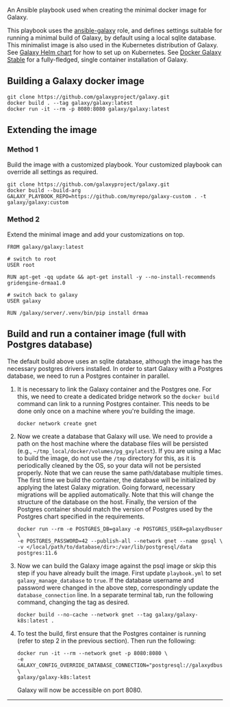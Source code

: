 An Ansible playbook used when creating the minimal docker image for Galaxy.

This playbook uses the [ansible-galaxy](https://github.com/galaxyproject/ansible-galaxy)
role, and defines settings suitable for running a minimal build of Galaxy, by default
using a local sqlite database. This minimalist image is also used in the Kubernetes
distribution of Galaxy. See [Galaxy Helm chart](https://github.com/galaxyproject/galaxy-helm)
for how to set up on Kubernetes.
See [Docker Galaxy Stable](https://github.com/bgruening/docker-galaxy-stable) for a
fully-fledged, single container installation of Galaxy.

## Building a Galaxy docker image

```
git clone https://github.com/galaxyproject/galaxy.git
docker build . --tag galaxy/galaxy:latest
docker run -it --rm -p 8080:8080 galaxy/galaxy:latest
```

## Extending the image

### Method 1

Build the image with a customized playbook. Your customized playbook can
override all settings as required.

```
git clone https://github.com/galaxyproject/galaxy.git
docker build --build-arg GALAXY_PLAYBOOK_REPO=https://github.com/myrepo/galaxy-custom . -t galaxy/galaxy:custom
```

### Method 2

Extend the minimal image and add your customizations on top.

```
FROM galaxy/galaxy:latest

# switch to root
USER root

RUN apt-get -qq update && apt-get install -y --no-install-recommends gridengine-drmaa1.0

# switch back to galaxy
USER galaxy

RUN /galaxy/server/.venv/bin/pip install drmaa
```

## Build and run a container image (full with Postgres database)
The default build above uses an sqlite database, although the image has the
necessary postgres drivers installed. In order to start Galaxy with a Postgres
database, we need to run a Postgres container in parallel.

1. It is necessary to link the Galaxy container and the Postgres one. For
   this, we need to create a dedicated bridge network so the `docker build`
   command can link to a running Postgres container. This needs to be done only
   once on a machine where you're building the image.

    ```
    docker network create gnet
    ```

2. Now we create a database that Galaxy will use. We need to provide a path on
   the host machine where the database files will be persisted (e.g.,
   `~/tmp_local/docker/volumes/pg_gxylatest`). If you are using a Mac to build
   the image, do not use the `/tmp` directory for this, as it is periodically
   cleaned by the OS, so your data will not be persisted properly. Note that we
   can reuse the same path/database multiple times. The first time we build the
   container, the database will be initialized by applying the latest Galaxy
   migration. Going forward, necessary migrations will be applied
   automatically. Note that this will change the structure of the database on
   the host. Finally, the version of the Postgres container should match the
   version of Postgres used by the Postgres chart specified in the requirements.

    ```
    docker run --rm -e POSTGRES_DB=galaxy -e POSTGRES_USER=galaxydbuser \
    -e POSTGRES_PASSWORD=42 --publish-all --network gnet --name gpsql \
    -v </local/path/to/database/dir>:/var/lib/postgresql/data postgres:11.6
    ```

3. Now we can build the Galaxy image against the psql image or skip this step
   if you have already built the image. First update `playbook.yml` to set
   `galaxy_manage_database` to `true`. If the database username and password
   were changed in the above step, correspondingly update the
   `database_connection` line. In a separate terminal tab, run the following
   command, changing the tag as desired.

    ```
    docker build --no-cache --network gnet --tag galaxy/galaxy-k8s:latest .
    ```

4. To test the build, first ensure that the Postgres container is
   running (refer to step 2 in the previous section). Then run the following:

    ```
    docker run -it --rm --network gnet -p 8080:8080 \
    -e GALAXY_CONFIG_OVERRIDE_DATABASE_CONNECTION="postgresql://galaxydbuser:42@gpsql/galaxy" \
    galaxy/galaxy-k8s:latest
    ```

   Galaxy will now be accessible on port 8080.

---
